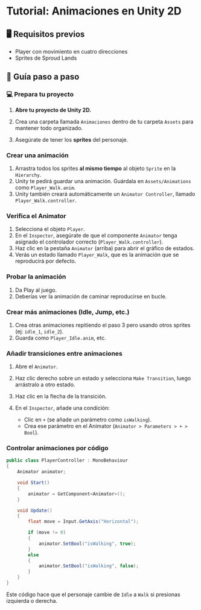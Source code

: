 # Tutorial: Animaciones en Unity 2D

## 🖥️ Requisitos previos

- Player con movimiento en cuatro direcciones
- Sprites de Sproud Lands

## 🧠 Guía paso a paso

### 💻 Prepara tu proyecto
1. **Abre tu proyecto de Unity 2D.**

2. Crea una carpeta llamada `Animaciones` dentro de tu carpeta `Assets` para mantener todo organizado.

3. Asegúrate de tener los **sprites** del personaje.

### Crear una animación

1. Arrastra todos los sprites **al mismo tiempo** al objeto `Sprite` en la `Hierarchy`.
2. Unity te pedirá guardar una animación. Guárdala en `Assets/Animations` como `Player_Walk.anim`.
3. Unity también creará automáticamente un `Animator Controller`, llamado `Player_Walk.controller`.

### Verifica el Animator

1. Selecciona el objeto `Player`.
2. En el `Inspector`, asegúrate de que el componente `Animator` tenga asignado el controlador correcto (`Player_Walk.controller`).
3. Haz clic en la pestaña `Animator` (arriba) para abrir el gráfico de estados.
4. Verás un estado llamado `Player_Walk`, que es la animación que se reproducirá por defecto.

### Probar la animación

1. Da Play al juego.
2. Deberías ver la animación de caminar reproducirse en bucle.

 
### Crear más animaciones (Idle, Jump, etc.)

1. Crea otras animaciones repitiendo el paso 3 pero usando otros sprites (ej: `idle_1`, `idle_2`).
2. Guarda como `Player_Idle.anim`, etc.

 
### Añadir transiciones entre animaciones

1. Abre el `Animator`.
2. Haz clic derecho sobre un estado y selecciona `Make Transition`, luego arrástralo a otro estado.
3. Haz clic en la flecha de la transición.
4. En el `Inspector`, añade una condición:

   * Clic en `+` (se añade un parámetro como `isWalking`).
   * Crea ese parámetro en el Animator (`Animator > Parameters > + > Bool`).

 
### Controlar animaciones por código

```csharp
public class PlayerController : MonoBehaviour
{
    Animator animator;

    void Start()
    {
        animator = GetComponent<Animator>();
    }

    void Update()
    {
        float move = Input.GetAxis("Horizontal");

        if (move != 0)
        {
            animator.SetBool("isWalking", true);
        }
        else
        {
            animator.SetBool("isWalking", false);
        }
    }
}
```

Este código hace que el personaje cambie de `Idle` a `Walk` si presionas izquierda o derecha.
